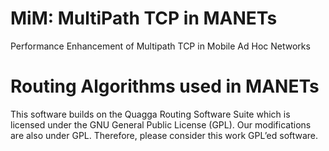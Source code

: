 # MiM: MultiPath TCP in MANETs

Performance Enhancement of Multipath TCP in Mobile Ad Hoc Networks


# Routing Algorithms used in MANETs
This software builds on the Quagga Routing Software Suite which is licensed under the
GNU General Public License (GPL). Our modifications are also under GPL. Therefore,
please consider this work GPL’ed software.
